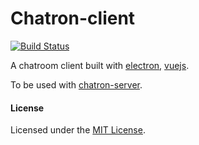 # Chatron-client

 [![Build Status](https://travis-ci.org/robflop/chatron-client.svg?branch=master)](https://travis-ci.org/robflop/chatron-client)

A chatroom client built with [electron](https://electronjs.org/), [vuejs](https://vuejs.org/).

To be used with [chatron-server](https://github.com/robflop/chatron-server).

#### License

Licensed under the [MIT License](https://github.com/robflop/chatron-client/blob/master/LICENSE.md).